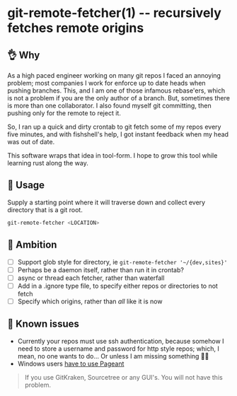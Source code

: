 # git-remote-fetcher(1) -- recursively fetches remote origins

## :ok_hand: Why

As a high paced engineer working on many git repos I faced an annoying problem;
most companies I work for enforce up to date heads when pushing branches. This,
and I am one of those infamous rebase'ers, which is not a problem if you are the
only author of a branch. But, sometimes there is more than one collaborator. I
also found myself git committing, then pushing only for the remote to reject it.

So, I ran up a quick and dirty crontab to git fetch some of my repos every five
minutes, and with fishshell's help, I got instant feedback when my head was out
of date.

This software wraps that idea in tool-form. I hope to grow this tool while
learning rust along the way.

## :dragon_face: Usage

Supply a starting point where it will traverse down and collect every directory
that is a git root.

```sh
git-remote-fetcher <LOCATION>
```

## :bow: Ambition

- [ ] Support glob style for directory, ie `git-remote-fetcher '~/{dev,sites}'`
- [ ] Perhaps be a daemon itself, rather than run it in crontab?
- [ ] async or thread each fetcher, rather than waterfall
- [ ] Add in a .ignore type file, to specify either repos or directories to not
      fetch
- [ ] Specify which origins, rather than _all_ like it is now

## :poop: Known issues

- Currently your repos must use ssh authentication, because somehow I need to
  store a username and password for http style repos; which, I mean, no one
  wants to do... Or unless I am missing something :man_shrugging:
- Windows users
  [have to use Pageant](https://github.com/libssh2/libssh2/blob/81b2548fef64f1d278ac02ff27aa0055b84c3776/src/agent.c#L277-L279)

> If you use GitKraken, Sourcetree or any GUI's. You will not have this problem.
